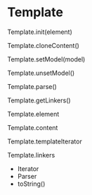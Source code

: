 Template
=============

Template.init(element)

Template.cloneContent()

Template.setModel(model)

Template.unsetModel()

Template.parse()

Template.getLinkers()

Template.element

Template.content

Template.templateIterator

Template.linkers

- Iterator
- Parser
- toString()
